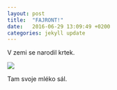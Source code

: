 ```yaml
---
layout: post
title:  "FAJRONT!"
date:   2016-06-29 13:09:49 +0200
categories: jekyll update
---
```

V zemi se narodil krtek.

<img src="https://encrypted-tbn0.gstatic.com/images?q=tbn:ANd9GcRixL6VFusHcOR6tmnNLqsL1tZbSMQIoo6H4i5dQEJqZ2yD0cxH">

Tam svoje mléko sál.
